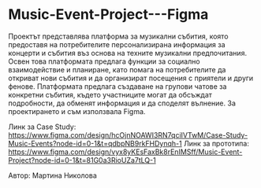 # Music-Event-Project---Figma
Проектът представлява платформа за музикални събития, която предоставя на потребителите персонализирана информация за концерти и събития въз основа на техните музикални предпочитания. Освен това платформата предлага функции за социално взаимодействие и планиране, като помага на потребителите да откриват нови събития и да организират посещения с приятели и други фенове. Платформата предлага създаване на групови чатове за конкретни събития, където участниците могат да обсъждат подробности, да обменят информация и да споделят вълнение. За проектирането и съм използвала Figma.

Линк за Case Study: https://www.figma.com/design/hcOjnNOAWI3RN7qciIVTwM/Case-Study-Music-Events?node-id=0-1&t=qdbpNB9rkFHDynqh-1
Линк за прототипа: https://www.figma.com/design/vyx8yKEsFaxBk8rEnIMSff/Music-Event-Project?node-id=0-1&t=81G0a3RioUZa7tLQ-1

Автор: Мартина Николова
